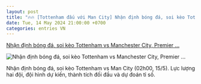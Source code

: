 ```yaml
---
layout: post
title: "🔥🔥 [Tottenham đấu với Man City] Nhận định bóng đá, soi kèo Tottenham vs Manchester City, Premier ..."
date: Tue, 14 May 2024 21:00:00 +0700
categories: entries VN
---
```

[Nhận định bóng đá, soi kèo Tottenham vs Manchester City, Premier ...](https://www.goal.com/vn/list/nhan-dinh-bong-da-soi-keo-tottenham-vs-manchester-city-premier-league-02h00-ngay-15-5/blt5ba3c2793f9e7b40)

![Nhận định bóng đá, soi kèo Tottenham vs Manchester City, Premier ...](https://assets.goal.com/images/v3/blt5bed12a010c18e80/z5436457380543_dc240fea19d53e42616a6edfe1cd7e2e.jpg)

Nhận định bóng đá, soi kèo Tottenham vs Man City (02h00, 15/5). Lực lượng hai đội, đội hình dự kiến, thành tích đối đầu và dự đoán tỉ số.


